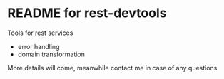 README for rest-devtools
========================
Tools for rest services
- error handling
- domain transformation

More details will come, meanwhile contact me in case of any questions
